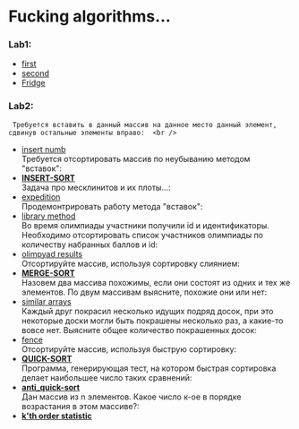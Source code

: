 # Fucking algorithms...
### **Lab1:**
  -  [first](https://github.com/necha143/algorithms/blob/main/lab1/1.py) <br />
  -  [second](https://github.com/necha143/algorithms/blob/main/lab1/2.py) <br />
  -  [Fridge](https://github.com/necha143/algorithms/blob/main/lab1/holodosAISD.py) <br />
### **Lab2:**
     Требуется вставить в данный массив на данное место данный элемент, сдвинув остальные элементы вправо:  <br />
  -  [insert numb](https://github.com/necha143/algorithms/blob/main/lab2/insert_numb.cpp) <br />
     Требуется отсортировать массив по неубыванию методом "вставок":  <br />
  -  [**INSERT-SORT**](https://github.com/necha143/algorithms/blob/main/lab2/Insert_Sort.cpp) <br />
     Задача про месклинитов и их плоты...:  <br />
  -  [expedition](https://github.com/necha143/algorithms/blob/main/lab2/expedition.cpp) <br />
     Продемонтрировать работу метода "вставок":  <br />
  -  [library method](https://github.com/necha143/algorithms/blob/main/lab2/library_method.cpp) <br />
     Во время олимпиады участники получили id и идентификаторы. Необходимо отсортировать список участников олимпиады по количеству набранных баллов и id:  <br />
  -  [olimpyad results](https://github.com/necha143/algorithms/blob/main/lab2/olimpiad_results.py) <br />
     Отсортируйте массив, используя сортировку слиянием:  <br />
  -  [**MERGE-SORT**](https://github.com/necha143/algorithms/blob/main/lab2/Merge_Sort.cpp) <br />
     Назовем два массива похожимы, если они состоят из одних и тех же элементов. По двум массивам выясните, похожие они или нет:  <br />
  -  [similar arrays](https://github.com/necha143/algorithms/blob/main/lab2/similar_arrays.cpp) <br />
     Каждый друг покрасил несколько идущих подряд досок, при это некоторые доски могли быть покрашены несколько раз, а какие-то вовсе нет. Выясните общее количество покрашенных досок:  <br />
  -  [fence](https://github.com/necha143/algorithms/blob/main/lab2/fence.cpp) <br />
     Отсортируйте массив, используя быструю сортировку:  <br />
  -  [**QUICK-SORT**](https://github.com/necha143/algorithms/blob/main/lab2/Quick_Sort.cpp) <br />
     Программа, генерирующая тест, на котором быстрая сортировка делает наибольшее число таких сравнений:  <br />
  -  [**anti_quick-sort**](https://github.com/necha143/algorithms/blob/main/lab2/Anti_Q_Sort.cpp) <br />
     Дан массив из n элементов. Какое число к-ое в порядке возрастания в этом массиве?:  <br />
  -  [**k'th order statistic**](https://github.com/necha143/algorithms/blob/main/lab2/Kats_poryad_stats.cpp) <br />
